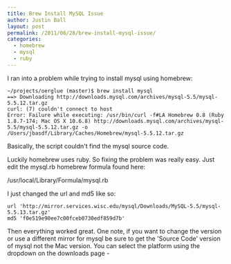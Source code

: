 ```yaml
---
title: Brew Install MySQL Issue
author: Justin Ball
layout: post
permalink: /2011/06/28/brew-install-mysql-issue/
categories:
  - homebrew
  - mysql
  - ruby
---
```

I ran into a problem while trying to install mysql using homebrew:

    ~/projects/oerglue (master)$ brew install mysql
    ==> Downloading http://downloads.mysql.com/archives/mysql-5.5/mysql-5.5.12.tar.gz
    curl: (7) couldn't connect to host
    Error: Failure while executing: /usr/bin/curl -f#LA Homebrew 0.8 (Ruby 1.8.7-174; Mac OS X 10.6.8) http://downloads.mysql.com/archives/mysql-5.5/mysql-5.5.12.tar.gz -o /Users/jbasdf/Library/Caches/Homebrew/mysql-5.5.12.tar.gz


Basically, the script couldn't find the mysql source code.

Luckily homebrew uses ruby. So fixing the problem was really easy. Just edit the mysql.rb homebrew formula found here:

/usr/local/Library/Formula/mysql.rb

I just changed the url and md5 like so:

    url 'http://mirror.services.wisc.edu/mysql/Downloads/MySQL-5.5/mysql-5.5.13.tar.gz'
    md5 'f0e519e90ee7c00fceb0730edf859d7b'


Then everything worked great. One note, if you want to change the version or use a different mirror for mysql be sure to get the 'Source Code' version of mysql not the Mac version. You can select the platform using the dropdown on the downloads page -